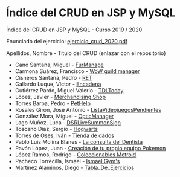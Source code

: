 # Índice del CRUD en JSP y MySQL

Índice del CRUD en JSP y MySQL - Curso 2019 / 2020

Enunciado del ejercicio: [ejercicio_crud_2020.pdf](ejercicio_crud_2020.pdf)

Apellidos, Nombre - Título del CRUD (enlazar con el repositorio)

* Cano Santana, Miguel - [FurManage](https://github.com/miguelcanosantana/FurManage)
* Carmona Suárez, Francisco - [WoW guild manager](https://github.com/Frankcs96/WoW-Guild-Manager)
* Cisneros Santana, Pedro - [RET](https://github.com/PedroCisnerosSantana/Reverse-Engineering-Training)
* Gallardo Luque, Víctor - [Encadena](https://github.com/VictorGallardo/Encadena)
* Gutiérrez Pardo, Miguel Valerio - [TDLToday](https://github.com/BeTheVal/TDLToday)
* López, Javier - [Merchandising Shop](https://github.com/javier-l0pez/portal_shop)
* Torres Barba, Pedro - [PetHelp](https://github.com/torrespedrob/PetHelp)
* Rosales Girón, José Antonio - [ListaVideojuegosPendientes](https://github.com/joseantoniorosales/ListaVideojuegosPendientes)
* González Mora, Miguel - [OpticManager](https://github.com/Miguelgm1693/OpticManager)
* Lago Muñoz, Luca - [DSRLiveSummonSign](https://github.com/ROMthesheep/DSRLiveSummonSign)
* Toscano Díaz, Sergio - [Hogwarts](https://github.com/sergiotoscanodiaz/hogwarts)
* Torres de Oses, Iván - [Tienda de dados](https://github.com/IvanTorres21/dice-shop)
* Pablo Luis Molina Blanes - [La consulta del Dentista](https://github.com/PabloLuisMolinaBlanes/LaConsultaDelDentista)
* Pavón López, Juan - [Creación de tu propio equipo Pokemon](https://github.com/JuanPavon/EquipoPokemon)
* López Ramos, Rodrigo - [Coleccionables Metroid](https://github.com/rodrigolopezramoss/Coleccionables-Metroid)
* Pacheco Torrecilla, Ismael - [Ismael Gym's](https://github.com/ismaelpacheco13/Crud-Ismael-Gym)
* Martínez Alaminos, Diego - [Tabla_De_Ejercicios](https://github.com/diegomartinezalaminos/Crud_Tabla_De_Ejercicio)
